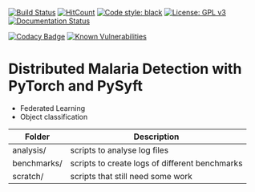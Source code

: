 [![Build Status](https://travis-ci.org/2fasc/Distributed_Malaria_Detection.svg?branch=master)](https://travis-ci.org/2fasc/Distributed_Malaria_Detection)
[![HitCount](http://hits.dwyl.io/2fasc/Distributed_Malaria.svg)](http://hits.dwyl.io/2fasc/Distributed_Malaria)
[![Code style: black](https://img.shields.io/badge/code%20style-black-000000.svg)](https://github.com/ambv/black)
[![License: GPL v3](https://img.shields.io/badge/License-GPLv3-blue.svg)](https://www.gnu.org/licenses/gpl-3.0)
[![Documentation Status](https://readthedocs.org/projects/distributed-malaria-detection/badge/?version=latest)](https://distributed-malaria-detection.readthedocs.io/en/latest/?badge=latest)
<!---[![Maintainability](https://api.codeclimate.com/v1/badges/0ce33bc238607a545955/maintainability)](https://codeclimate.com/github/2fasc/Distributed_Malaria_Detection/maintainability)-->
[![Codacy Badge](https://api.codacy.com/project/badge/Grade/807112c33dc24c60a314411feabf8ef9)](https://www.codacy.com/app/2fasc/Distributed_Malaria_Detection?utm_source=github.com&amp;utm_medium=referral&amp;utm_content=2fasc/Distributed_Malaria_Detection&amp;utm_campaign=Badge_Grade)
[![Known Vulnerabilities](https://snyk.io/test/github/2fasc/Distributed_Malaria_Detection/badge.svg)](https://snyk.io/test/github/2fasc/Distributed_Malaria_Detection) 

# Distributed Malaria Detection with PyTorch and PySyft
*   Federated Learning
*   Object classification


| Folder      | Description                                    |
|-------------|------------------------------------------------|
| analysis/   | scripts to analyse log files                   |
| benchmarks/ | scripts to create logs of different benchmarks |
| scratch/    | scripts that still need some work              |